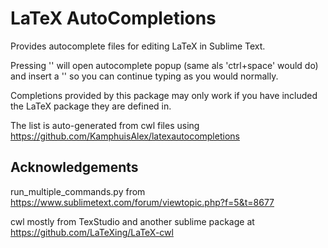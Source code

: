 LaTeX AutoCompletions
=====================

Provides autocomplete files for editing LaTeX in Sublime Text.

Pressing '\' will open autocomplete popup (same als 'ctrl+space' would do) and insert a '\' so you can continue typing as you would normally.

Completions provided by this package may only work if you have included the LaTeX package they are defined in.

The list is auto-generated from cwl files using https://github.com/KamphuisAlex/latexautocompletions 

Acknowledgements
----------------
run_multiple_commands.py from https://www.sublimetext.com/forum/viewtopic.php?f=5&t=8677

cwl mostly from TexStudio and another sublime package at https://github.com/LaTeXing/LaTeX-cwl 